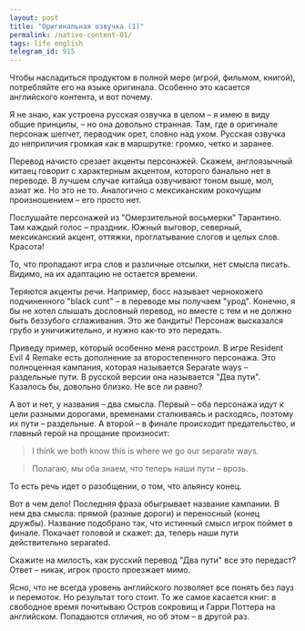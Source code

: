 ```yaml
---
layout: post
title: "Оригинальная озвучка (1)"
permalink: /native-content-01/
tags: life english
telegram_id: 915
---
```


Чтобы насладиться продуктом в полной мере (игрой, фильмом, книгой), потребляйте
его на языке оригинала. Особенно это касается английского контента, и вот
почему.

Я не знаю, как устроена русская озвучка в целом – я имею в виду общие принципы,
– но она довольно странная. Там, где в оригинале персонаж шепчет, перводчик
орет, словно над ухом. Русская озвучка до неприличия громкая как в маршрутке:
громко, четко и заранее.

Перевод начисто срезает акценты персонажей. Скажем, англоязычный китаец говорит
с характерным акцентом, которого банально нет в переводе. В лучшем случае
китайца озвучивают тоном выше, мол, азиат же. Но это не то. Аналогично с
мексиканским рокочущим произношением – его просто нет.

Послушайте персонажей из "Омерзительной восьмерки" Тарантино. Там каждый голос –
праздник. Южный выговор, северный, мексиканский акцент, оттяжки, проглатывание
слогов и целых слов. Красота!

То, что пропадают игра слов и различные отсылки, нет смысла писать. Видимо, на
их адаптацию не остается времени.

Теряются акценты речи. Например, босс называет чернокожего подчиненного "black
cunt" – в переводе мы получаем "урод". Конечно, я бы не хотел слышать дословный
перевод, но вместе с тем и не должно быть беззубого сглаживания. Это же бандиты!
Персонаж высказался грубо и уничижительно, и нужно как-то это передать.

Приведу пример, который особенно меня расстроил. В игре Resident Evil 4 Remake
есть дополнение за второстепенного персонажа. Это полноценная кампания, которая
называется Separate ways – раздельные пути. В русской версии она называется "Два
пути". Казалось бы, довольно близко. Не все ли равно?

А вот и нет, у названия – два смысла. Первый – оба персонажа идут к цели разными
дорогами, временами сталкиваясь и расходясь, поэтому их пути – раздельные. А
второй – в финале происходит предательство, и главный герой на прощание
произносит:

> I think we both know this is where we go our separate ways.

> Полагаю, мы оба знаем, что теперь наши пути – врозь.

То есть речь идет о разобщении, о том, что альянсу конец.

Вот в чем дело! Последняя фраза обыгрывает название кампании. В нем два смысла:
прямой (разные дороги) и переносный (конец дружбы). Название подобрано так, что
истинный смысл игрок поймет в финале. Покачает головой и скажет: да, теперь наши
пути действительно separated.

Скажите на милость, как русский перевод "Два пути" все это передаст? Ответ –
никак, игрок просто проезжает мимо.

Ясно, что не всегда уровень английского позволяет все понять без пауз и
перемоток. Но результат того стоит. То же самое касается книг: в свободное время
почитываю Остров сокровищ и Гарри Поттера на английском. Попадаются отличия, но
об этом – в другой раз.
